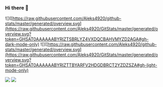 ### Hi there 👋



![]([https://raw.githubusercontent.com/Aleks4920/github-stats/master/generated/overview.svg](https://raw.githubusercontent.com/Aleks4920/GitStats/master/generated/overview.svg?token=GHSAT0AAAAAABYRIZTSBRLYZ4VXDQCBAHVMYZD2AGA#gh-dark-mode-only)
![]([https://raw.githubusercontent.com/Aleks4920/github-stats/master/generated/overview.svg](https://raw.githubusercontent.com/Aleks4920/GitStats/master/generated/overview.svg?token=GHSAT0AAAAAABYRIZTTBYARFV2HDGDBRCT2YZDZSZA#gh-light-mode-only)

![]([https://raw.githubusercontent.com/Aleks4920/github-stats/master/generated/languages.svg](https://raw.githubusercontent.com/Aleks4920/GitStats/master/generated/languages.svg?token=GHSAT0AAAAAABYRIZTSIX3JIV2J6VJGL63KYZDZ7QA)#gh-dark-mode-only)
![]([https://raw.githubusercontent.com/Aleks4920/github-stats/master/generated/languages.svg](https://raw.githubusercontent.com/Aleks4920/GitStats/master/generated/languages.svg?token=GHSAT0AAAAAABYRIZTSIX3JIV2J6VJGL63KYZDZ7QA)#gh-light-mode-only)


<!--
**Aleks4920/Aleks4920** is a ✨ _special_ ✨ repository because its `README.md` (this file) appears on your GitHub profile.
Here are some ideas to get you started:

- 🔭 I’m currently working on ...
- 🌱 I’m currently learning ...
- 👯 I’m looking to collaborate on ...
- 🤔 I’m looking for help with ...
- 💬 Ask me about ...
- 📫 How to reach me: ...
- 😄 Pronouns: ...
- ⚡ Fun fact: ...
-->
